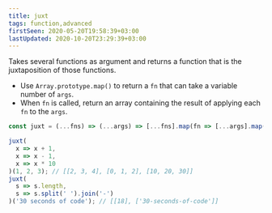 ```yaml
---
title: juxt
tags: function,advanced
firstSeen: 2020-05-20T19:58:39+03:00
lastUpdated: 2020-10-20T23:29:39+03:00
---
```


Takes several functions as argument and returns a function that is the juxtaposition of those functions.

- Use `Array.prototype.map()` to return a `fn` that can take a variable number of `args`.
- When `fn` is called, return an array containing the result of applying each `fn` to the `args`.

```js
const juxt = (...fns) => (...args) => [...fns].map(fn => [...args].map(fn));
```

```js
juxt(
  x => x + 1,
  x => x - 1,
  x => x * 10
)(1, 2, 3); // [[2, 3, 4], [0, 1, 2], [10, 20, 30]]
juxt(
  s => s.length,
  s => s.split(' ').join('-')
)('30 seconds of code'); // [[18], ['30-seconds-of-code']]
```
